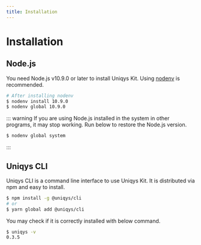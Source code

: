 ```yaml
---
title: Installation
---
```


# Installation

## Node.js

You need Node.js v10.9.0 or later to install Uniqys Kit.
Using [nodenv](https://github.com/nodenv/nodenv) is recommended.

```bash
# After installing nodenv
$ nodenv install 10.9.0
$ nodenv global 10.9.0
```

::: warning
If you are using Node.js installed in the system in other programs, it may stop working.
Run below to restore the Node.js version.
```bash
$ nodenv global system
```
:::

## Uniqys CLI

Uniqys CLI is a command line interface to use Uniqys Kit.
It is distributed via npm and easy to install.

```bash
$ npm install -g @uniqys/cli
# or
$ yarn global add @uniqys/cli
```

You may check if it is correctly installed with below command.

```bash
$ uniqys -v
0.3.5
```
